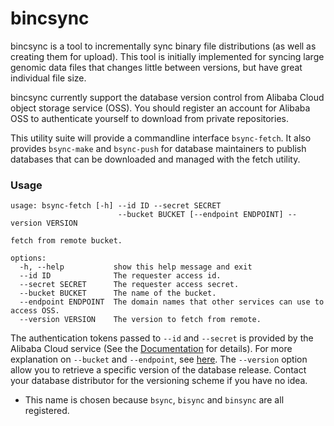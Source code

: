 
# bincsync

bincsync is a tool to incrementally sync binary file distributions (as well as
creating them for upload). This tool is initially implemented for syncing
large genomic data files that changes little between versions, but have great
individual file size.

bincsync currently support the database version control from Alibaba Cloud 
object storage service (OSS). You should register an account for Alibaba OSS
to authenticate yourself to download from private repositories.

This utility suite will provide a commandline interface `bsync-fetch`. It also
provides `bsync-make` and `bsync-push` for database maintainers to publish 
databases that can be downloaded and managed with the fetch utility.

### Usage

```
usage: bsync-fetch [-h] --id ID --secret SECRET 
                        --bucket BUCKET [--endpoint ENDPOINT] --version VERSION

fetch from remote bucket.

options:
  -h, --help           show this help message and exit
  --id ID              The requester access id.
  --secret SECRET      The requester access secret.
  --bucket BUCKET      The name of the bucket.
  --endpoint ENDPOINT  The domain names that other services can use to access OSS.
  --version VERSION    The version to fetch from remote.
```

The authentication tokens passed to `--id` and `--secret` is provided by the
Alibaba Cloud service (See the [Documentation](https://help.aliyun.com/zh/ram/user-guide/create-an-accesskey-pair)
for details). For more explanation on `--bucket` and `--endpoint`, see
[here](https://help.aliyun.com/zh/oss/user-guide/endpoint). The `--version` 
option allow you to retrieve a specific version of the database release.
Contact your database distributor for the versioning scheme if you have no idea.

* This name is chosen because `bsync`, `bisync` and `binsync` are all registered. 